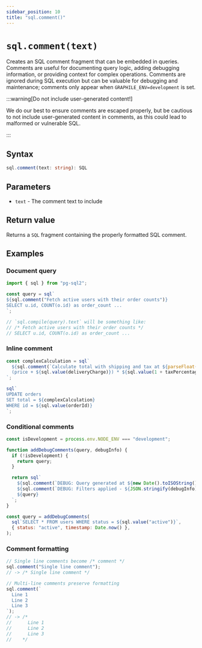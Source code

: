 ```yaml
---
sidebar_position: 10
title: "sql.comment()"
---
```


# `sql.comment(text)`

Creates an SQL comment fragment that can be embedded in queries. Comments are
useful for documenting query logic, adding debugging information, or providing
context for complex operations. Comments are ignored during SQL execution but
can be valuable for debugging and maintenance; comments only appear when
`GRAPHILE_ENV=development` is set.

:::warning[Do not include user-generated content!]

We do our best to ensure comments are escaped properly, but be cautious to not
include user-generated content in comments, as this could lead to malformed or
vulnerable SQL.

:::

## Syntax

```typescript
sql.comment(text: string): SQL
```

## Parameters

- `text` - The comment text to include

## Return value

Returns a `SQL` fragment containing the properly formatted SQL comment.

## Examples

### Document query

```js
import { sql } from "pg-sql2";

const query = sql`
${sql.comment("Fetch active users with their order counts")}
SELECT u.id, COUNT(o.id) as order_count ...
`;

// `sql.compile(query).text` will be something like:
// /* Fetch active users with their order counts */
// SELECT u.id, COUNT(o.id) as order_count ...
```

### Inline comment

```js
const complexCalculation = sql`
  ${sql.comment(`Calculate total with shipping and tax at ${parseFloat(taxPercentage)}%`)}
  (price + ${sql.value(deliveryCharge)}) * ${sql.value(1 + taxPercentage / 100)}
`;

sql`
UPDATE orders 
SET total = ${complexCalculation}
WHERE id = ${sql.value(orderId)}
`;
```

### Conditional comments

```js
const isDevelopment = process.env.NODE_ENV === "development";

function addDebugComments(query, debugInfo) {
  if (!isDevelopment) {
    return query;
  }

  return sql`
    ${sql.comment(`DEBUG: Query generated at ${new Date().toISOString()}`)}
    ${sql.comment(`DEBUG: Filters applied - ${JSON.stringify(debugInfo)}`)}
    ${query}
  `;
}

const query = addDebugComments(
  sql`SELECT * FROM users WHERE status = ${sql.value("active")}`,
  { status: "active", timestamp: Date.now() },
);
```

### Comment formatting

```js
// Single line comments become /* comment */
sql.comment("Single line comment");
// -> /* Single line comment */

// Multi-line comments preserve formatting
sql.comment(`
  Line 1
  Line 2
  Line 3
`);
// -> /*
//      Line 1
//      Line 2
//      Line 3
//    */
```

